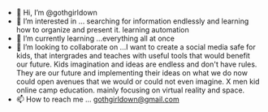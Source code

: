 - 👋 Hi, I’m @gothgirldown
- 👀 I’m interested in ... searching for information endlessly and learning how to organize and present it.  learning automation
- 🌱 I’m currently learning ...everything all at once
- 💞️ I’m looking to collaborate on ...I want to create a social media safe for kids, that intergrades and teaches with useful tools that would benefit
our future.  Kids imagination and ideas are endless and don't have rules.  They are our future and implementing their ideas on what we do now could open
avenues that we would or could not even imagine.  X men kid online camp education.  mainly focusing on virtual reality and space.
- 📫 How to reach me ...
gothgirldown@gmail.com
<!---
gothgirldown/gothgirldown is a ✨ special ✨ repository because its `README.md` (this file) appears on your GitHub profile.
You can click the Preview link to take a look at your changes.
--->
